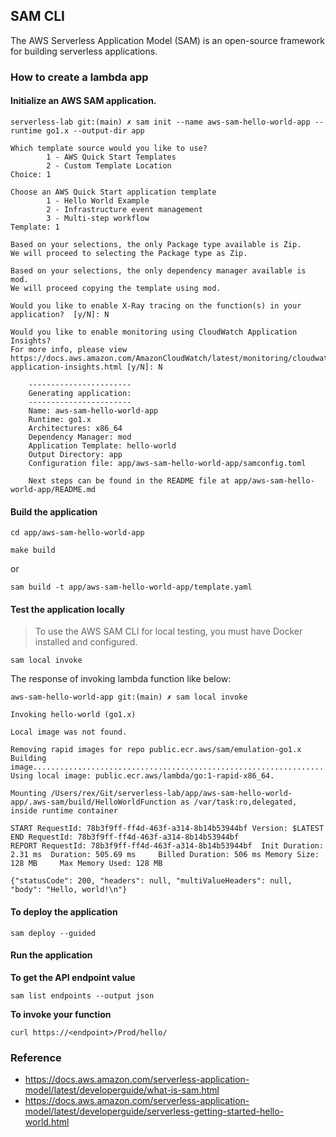 ## SAM CLI

The AWS Serverless Application Model (SAM) is an open-source framework for building serverless applications.

### How to create a lambda app

#### Initialize an AWS SAM application.

```
serverless-lab git:(main) ✗ sam init --name aws-sam-hello-world-app --runtime go1.x --output-dir app

Which template source would you like to use?
        1 - AWS Quick Start Templates
        2 - Custom Template Location
Choice: 1

Choose an AWS Quick Start application template
        1 - Hello World Example
        2 - Infrastructure event management
        3 - Multi-step workflow
Template: 1

Based on your selections, the only Package type available is Zip.
We will proceed to selecting the Package type as Zip.

Based on your selections, the only dependency manager available is mod.
We will proceed copying the template using mod.

Would you like to enable X-Ray tracing on the function(s) in your application?  [y/N]: N

Would you like to enable monitoring using CloudWatch Application Insights?
For more info, please view https://docs.aws.amazon.com/AmazonCloudWatch/latest/monitoring/cloudwatch-application-insights.html [y/N]: N

    -----------------------
    Generating application:
    -----------------------
    Name: aws-sam-hello-world-app
    Runtime: go1.x
    Architectures: x86_64
    Dependency Manager: mod
    Application Template: hello-world
    Output Directory: app
    Configuration file: app/aws-sam-hello-world-app/samconfig.toml
    
    Next steps can be found in the README file at app/aws-sam-hello-world-app/README.md
```

#### Build the application

```
cd app/aws-sam-hello-world-app

make build
```

or

```
sam build -t app/aws-sam-hello-world-app/template.yaml
```

#### Test the application locally

> To use the AWS SAM CLI for local testing, you must have Docker installed and configured.

```
sam local invoke
```

The response of invoking lambda function like below:

```
aws-sam-hello-world-app git:(main) ✗ sam local invoke

Invoking hello-world (go1.x)

Local image was not found.

Removing rapid images for repo public.ecr.aws/sam/emulation-go1.x
Building image.....................................................................................................................................................................................................................................................................................................................................................................
Using local image: public.ecr.aws/lambda/go:1-rapid-x86_64.
                                                                                                                                                                                                                    
Mounting /Users/rex/Git/serverless-lab/app/aws-sam-hello-world-app/.aws-sam/build/HelloWorldFunction as /var/task:ro,delegated, inside runtime container

START RequestId: 78b3f9ff-ff4d-463f-a314-8b14b53944bf Version: $LATEST
END RequestId: 78b3f9ff-ff4d-463f-a314-8b14b53944bf
REPORT RequestId: 78b3f9ff-ff4d-463f-a314-8b14b53944bf  Init Duration: 2.31 ms  Duration: 505.69 ms     Billed Duration: 506 ms Memory Size: 128 MB     Max Memory Used: 128 MB

{"statusCode": 200, "headers": null, "multiValueHeaders": null, "body": "Hello, world!\n"}
```

#### To deploy the application

```
sam deploy --guided
```

#### Run the application

**To get the API endpoint value**

```
sam list endpoints --output json
```

**To invoke your function**

```
curl https://<endpoint>/Prod/hello/
```

### Reference

- https://docs.aws.amazon.com/serverless-application-model/latest/developerguide/what-is-sam.html
- https://docs.aws.amazon.com/serverless-application-model/latest/developerguide/serverless-getting-started-hello-world.html